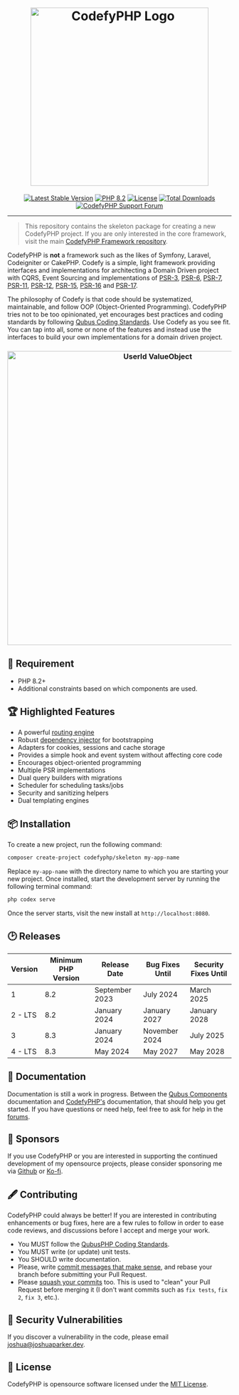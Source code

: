<h1 align="center">
    <a href="https://codefyphp.com/" target="_blank"><img src="https://downloads.joshuaparker.blog/images/codefyphp-460x105.png" width="400" alt="CodefyPHP Logo"></a>
</h1>

<p align="center">
    <a href="https://codefyphp.com/"><img src="https://img.shields.io/packagist/v/CodefyPHP/codefy?label=CodefyPHP" alt="Latest Stable Version"></a>
    <a href="https://www.php.net/"><img src="https://img.shields.io/badge/PHP-8.2-777BB4.svg?style=flat&logo=php" alt="PHP 8.2"/></a>
    <a href="https://packagist.org/packages/codefyphp/codefy"><img src="https://img.shields.io/packagist/l/codefyphp/codefy" alt="License"></a>
    <a href="https://packagist.org/packages/codefyphp/codefy"><img src="https://img.shields.io/packagist/dt/codefyphp/codefy" alt="Total Downloads"></a>
    <a href="https://codefyphp.com/community/"><img src="https://img.shields.io/badge/Forum-AE508D.svg?label=Support&style=flat" alt="CodefyPHP Support Forum"></a>
</p>

---
> This repository contains the skeleton package for creating a new CodefyPHP project. If you are only interested in the 
> core framework, visit the main [CodefyPHP Framework repository](https://github.com/codefyphp/codefy).

CodefyPHP is __not__ a framework such as the likes of Symfony, Laravel, Codeigniter or CakePHP. Codefy is a simple,
light framework providing interfaces and implementations for architecting a Domain Driven project with
CQRS, Event Sourcing and implementations of [PSR-3](https://www.php-fig.org/psr/psr-3),
[PSR-6](https://www.php-fig.org/psr/psr-6), [PSR-7](https://www.php-fig.org/psr/psr-7),
[PSR-11](https://www.php-fig.org/psr/psr-11), [PSR-12](https://www.php-fig.org/psr/psr-12/),
[PSR-15](https://www.php-fig.org/psr/psr-15), [PSR-16](https://www.php-fig.org/psr/psr-16)
and [PSR-17](https://www.php-fig.org/psr/psr-17).

The philosophy of Codefy is that code should be systematized, maintainable, and follow OOP (Object-Oriented Programming).
CodefyPHP tries not to be too opinionated, yet encourages best practices and coding standards by following [Qubus Coding
Standards](https://github.com/QubusPHP/qubus-coding-standard). Use Codefy as you see fit. You can tap into all, some or
none of the features and instead use the interfaces to build your own implementations for a domain driven project.

<h3 align="center">
    <img src="https://downloads.joshuaparker.blog/images/UserId.png" width="660" alt="UserId ValueObject">
</h3>

## 📍 Requirement
- PHP 8.2+
- Additional constraints based on which components are used.

## 🏆 Highlighted Features
- A powerful [routing engine](https://docs.qubusphp.com/routing/)
- Robust [dependency injector](https://docs.qubusphp.com/dependency-injector/) for bootstrapping
- Adapters for cookies, sessions and cache storage
- Provides a simple hook and event system without affecting core code
- Encourages object-oriented programming
- Multiple PSR implementations
- Dual query builders with migrations
- Scheduler for scheduling tasks/jobs
- Security and sanitizing helpers
- Dual templating engines

## 📦 Installation

To create a new project, run the following command:

```bash
composer create-project codefyphp/skeleton my-app-name
```

Replace `my-app-name` with the directory name to which you are starting your new project. Once installed, start the 
development server by running the following terminal command:

```bash
php codex serve
```

Once the server starts, visit the new install at `http://localhost:8080`.

## 🕑 Releases

| Version | Minimum PHP Version | Release Date   | Bug Fixes Until | Security Fixes Until |
|---------|---------------------|----------------|-----------------|----------------------|
| 1       | 8.2                 | September 2023 | July 2024       | March 2025           |
| 2 - LTS | 8.2                 | January 2024   | January 2027    | January 2028         |
| 3       | 8.3                 | January 2024   | November 2024   | July 2025            |
| 4 - LTS | 8.3                 | May 2024       | May 2027        | May 2028             |

## 📘 Documentation

Documentation is still a work in progress. Between the [Qubus Components](https://docs.qubusphp.com/) documentation
and [CodefyPHP's](https://codefyphp.com/documentation/) documentation, that should help you get started. If you have questions or
need help, feel free to ask for help in the [forums](https://codefyphp.com/community/).

## 🙌 Sponsors

If you use CodefyPHP or you are interested in supporting the continued development of my opensource projects,
please consider sponsoring me via [Github](https://github.com/sponsors/parkerj) or [Ko-fi](https://ko-fi.com/nomadicjosh).

## 🖋 Contributing

CodefyPHP could always be better! If you are interested in contributing enhancements or bug fixes, here are a few
rules to follow in order to ease code reviews, and discussions before I accept and merge your work.
- You MUST follow the [QubusPHP Coding Standards](https://github.com/QubusPHP/qubus-coding-standard).
- You MUST write (or update) unit tests.
- You SHOULD write documentation.
- Please, write [commit messages that make sense](http://tbaggery.com/2008/04/19/a-note-about-git-commit-messages.html),
  and rebase your branch before submitting your Pull Request.
- Please [squash your commits](http://gitready.com/advanced/2009/02/10/squashing-commits-with-rebase.html) too.
  This is used to "clean" your Pull Request before merging it (I don't want commits such as `fix tests`, `fix 2`, `fix 3`,
  etc.).

## 🔐 Security Vulnerabilities

If you discover a vulnerability in the code, please email [joshua@joshuaparker.dev](mailto:joshua@joshuaparker.dev).

## 📄 License

CodefyPHP is opensource software licensed under the [MIT License](https://opensource.org/license/MIT/).